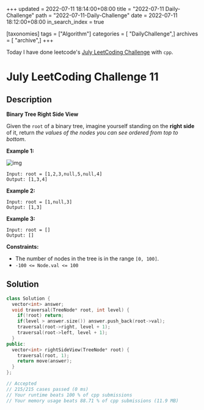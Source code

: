+++
updated = 2022-07-11 18:14:00+08:00
title = "2022-07-11 Daily-Challenge"
path = "2022-07-11-Daily-Challenge"
date = 2022-07-11 18:12:00+08:00
in_search_index = true

[taxonomies]
tags = ["Algorithm"]
categories = [ "DailyChallenge",]
archives = [ "archive",]
+++

Today I have done leetcode's [July LeetCoding Challenge](https://leetcode.com/problems/binary-tree-right-side-view/) with `cpp`.

<!-- more -->

# July LeetCoding Challenge 11

## Description

**Binary Tree Right Side View**

Given the `root` of a binary tree, imagine yourself standing on the **right side** of it, return *the values of the nodes you can see ordered from top to bottom*.

 

**Example 1:**

![img](https://assets.leetcode.com/uploads/2021/02/14/tree.jpg)

```
Input: root = [1,2,3,null,5,null,4]
Output: [1,3,4]
```

**Example 2:**

```
Input: root = [1,null,3]
Output: [1,3]
```

**Example 3:**

```
Input: root = []
Output: []
```

 

**Constraints:**

- The number of nodes in the tree is in the range `[0, 100]`.
- `-100 <= Node.val <= 100`

## Solution

``` cpp
class Solution {
  vector<int> answer;
  void traversal(TreeNode* root, int level) {
    if(!root) return;
    if(level > answer.size()) answer.push_back(root->val);
    traversal(root->right, level + 1);
    traversal(root->left, level + 1);
  }
public:
  vector<int> rightSideView(TreeNode* root) {
    traversal(root, 1);
    return move(answer);
  }
};

// Accepted
// 215/215 cases passed (0 ms)
// Your runtime beats 100 % of cpp submissions
// Your memory usage beats 88.71 % of cpp submissions (11.9 MB)
```
